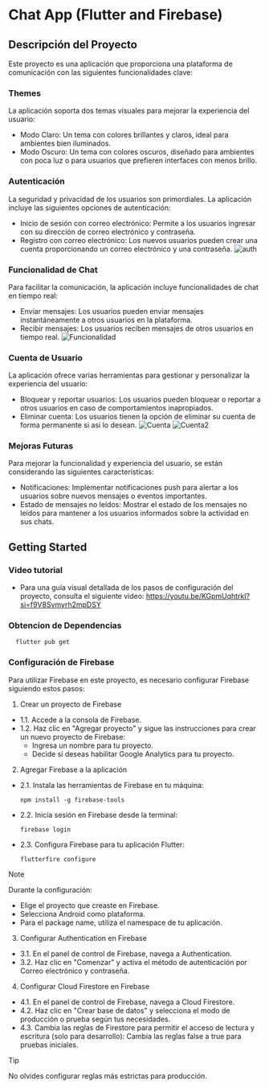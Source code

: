 # Chat App (Flutter and Firebase)

## Descripción del Proyecto
Este proyecto es una aplicación que proporciona una plataforma de comunicación con las siguientes funcionalidades clave:

### **Themes**
La aplicación soporta dos temas visuales para mejorar la experiencia del usuario:
- Modo Claro: Un tema con colores brillantes y claros, ideal para ambientes bien iluminados.
- Modo Oscuro: Un tema con colores oscuros, diseñado para ambientes con poca luz o para usuarios que prefieren interfaces con menos brillo.
### **Autenticación**
La seguridad y privacidad de los usuarios son primordiales. La aplicación incluye las siguientes opciones de autenticación:
- Inicio de sesión con correo electrónico: Permite a los usuarios ingresar con su dirección de correo electrónico y contraseña.
- Registro con correo electrónico: Los nuevos usuarios pueden crear una cuenta proporcionando un correo electrónico y una contraseña.
  ![auth](https://github.com/user-attachments/assets/febabde4-483f-4858-9932-74ad72d7a9c7)

### **Funcionalidad de Chat**
Para facilitar la comunicación, la aplicación incluye funcionalidades de chat en tiempo real:

- Enviar mensajes: Los usuarios pueden enviar mensajes instantáneamente a otros usuarios en la plataforma.
- Recibir mensajes: Los usuarios reciben mensajes de otros usuarios en tiempo real.
  ![Funcionalidad](https://github.com/user-attachments/assets/09051212-1b36-4bbb-afe4-c5c1182bb750)

### **Cuenta de Usuario**
La aplicación ofrece varias herramientas para gestionar y personalizar la experiencia del usuario:

- Bloquear y reportar usuarios: Los usuarios pueden bloquear o reportar a otros usuarios en caso de comportamientos inapropiados.
- Eliminar cuenta: Los usuarios tienen la opción de eliminar su cuenta de forma permanente si así lo desean.
![Cuenta](https://github.com/user-attachments/assets/3105bc13-19bf-44cf-8127-998492c32e91)
![Cuenta2](https://github.com/user-attachments/assets/ad0c4932-4324-46d9-9ae1-3fd480f69045)

### **Mejoras Futuras**
Para mejorar la funcionalidad y experiencia del usuario, se están considerando las siguientes características:

- Notificaciones: Implementar notificaciones push para alertar a los usuarios sobre nuevos mensajes o eventos importantes.
- Estado de mensajes no leídos: Mostrar el estado de los mensajes no leídos para mantener a los usuarios informados sobre la actividad en sus chats.


## Getting Started
### **Video tutorial**
- Para una guía visual detallada de los pasos de configuración del proyecto, consulta el siguiente video: https://youtu.be/KGpmUqhtrkI?si=f9V8Svmyrh2mpDSY

### **Obtencion de Dependencias**
```
  flutter pub get
```

### **Configuración de Firebase**

Para utilizar Firebase en este proyecto, es necesario configurar Firebase siguiendo estos pasos:

1. Crear un proyecto de Firebase
- 1.1. Accede a la consola de Firebase.
- 1.2. Haz clic en "Agregar proyecto" y sigue las instrucciones para crear un nuevo proyecto de Firebase:
    + Ingresa un nombre para tu proyecto.
    + Decide si deseas habilitar Google Analytics para tu proyecto.
2. Agregar Firebase a la aplicación
- 2.1. Instala las herramientas de Firebase en tu máquina:
  ```
  npm install -g firebase-tools
  ```
- 2.2. Inicia sesión en Firebase desde la terminal:
  ```
  firebase login
  ```
- 2.3. Configura Firebase para tu aplicación Flutter:
  ```
  flutterfire configure
  ```
> [!NOTE]
> Durante la configuración:
> - Elige el proyecto que creaste en Firebase.
> - Selecciona Android como plataforma.
> - Para el package name, utiliza el namespace de tu aplicación.

3. Configurar Authentication en Firebase
- 3.1. En el panel de control de Firebase, navega a Authentication.
- 3.2. Haz clic en "Comenzar" y activa el método de autenticación por Correo electrónico y contraseña.

4. Configurar Cloud Firestore en Firebase
- 4.1. En el panel de control de Firebase, navega a Cloud Firestore.
- 4.2. Haz clic en "Crear base de datos" y selecciona el modo de producción o prueba según tus necesidades.
- 4.3. Cambia las reglas de Firestore para permitir el acceso de lectura y escritura (solo para desarrollo): Cambia las reglas false a true para pruebas iniciales.
> [!TIP]
> No olvides configurar reglas más estrictas para producción.
